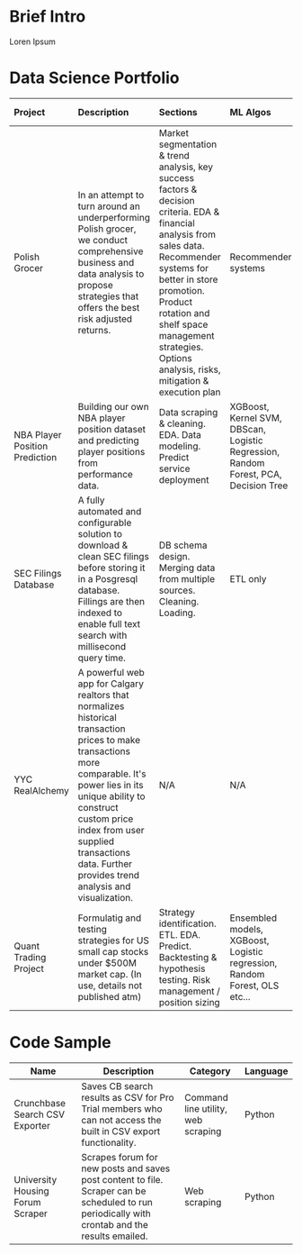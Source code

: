 Brief Intro
=====================
Loren Ipsum

Data Science Portfolio
=====================
|Project|Description|Sections|ML Algos|Tech & Testing|
|:------|:----------|:-------|:-------|:-----------|
|Polish Grocer|In an attempt to turn around an underperforming Polish grocer, we conduct comprehensive business and data analysis to propose strategies that offers the best risk adjusted returns.|Market segmentation & trend analysis, key success factors & decision criteria. EDA & financial analysis from sales data. Recommender systems for better in store promotion. Product rotation and shelf space management strategies. Options analysis, risks, mitigation & execution plan|Recommender systems|Pandas, Docker, Flask, Bash etc...|
|NBA Player Position Prediction|Building our own NBA player position dataset and predicting player positions from performance data.|Data scraping & cleaning. EDA. Data modeling. Predict service deployment|XGBoost, Kernel SVM, DBScan, Logistic Regression, Random Forest, PCA, Decision Tree|Unit testing. Pandas, Plotly, SQLAlchemy, Docker.|
|SEC Filings Database|A fully automated and configurable solution to download & clean SEC filings before storing it in a Posgresql database. Fillings are then indexed to enable full text search with millisecond query time.|DB schema design. Merging data from multiple sources. Cleaning. Loading.|ETL only|PostgreSQL, SQLAlchemy, Docker, Pandas|
|YYC RealAlchemy|A powerful web app for Calgary realtors that normalizes historical transaction prices to make transactions more comparable. It's power lies in its unique ability to construct custom price index from user supplied transactions data. Further provides trend analysis and visualization.|N/A|N/A|HTML/CSS/JS, Flask, Plotly.js, Heroku, Google Maps JS API, Pandas|
|Quant Trading Project|Formulatig and testing strategies for US small cap stocks under $500M market cap. (In use, details not published atm)|Strategy identification. ETL. EDA. Predict. Backtesting & hypothesis testing. Risk management / position sizing|Ensembled models, XGBoost, Logistic regression, Random Forest, OLS etc...|Linux, PostgreSQL, SQLAlchemy, Pandas|


Code Sample
=====================
|Name|Description|Category|Language|
|-------|-----------|--------|-----|
|Crunchbase Search CSV Exporter|Saves CB search results as CSV for Pro Trial members who can not access the built in CSV export functionality.|Command line utility, web scraping|Python|
|University Housing Forum Scraper|Scrapes forum for new posts and saves post content to file. Scraper can be scheduled to run periodically with crontab and the results emailed.|Web scraping|Python|
